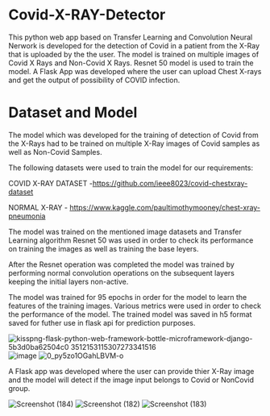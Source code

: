 # Covid-X-RAY-Detector

This python web app based on Transfer Learning and Convolution Neural Nerwork is developed for the detection of Covid in a patient  from the X-Ray that is uploaded by the  the user. The model is trained  on multiple
images of Covid X Rays and Non-Covid X Rays. Resnet 50 model is used to train the model. A Flask App was developed where the user can upload Chest X-rays and get the output of possibility of COVID infection.

# Dataset and Model
The model which was developed for the training of detection of Covid from the X-Rays had to be trained on multiple X-Ray images of Covid samples as well as Non-Covid Samples.

The following datasets were used to train the model for our requirements:

COVID X-RAY DATASET -https://github.com/ieee8023/covid-chestxray-dataset

NORMAL X-RAY - https://www.kaggle.com/paultimothymooney/chest-xray-pneumonia

The model was trained on the mentioned image datasets and  Transfer Learning algorithm Resnet 50 was used in order to check its performance on training the images as well as training the base leyers.

After the Resnet operation was completed the model was trained by performing  normal convolution operations on the subsequent layers keeping the initial layers non-active.

The model was trained for 95 epochs in order for the model to learn the features of the training images.
Various metrics were used in order to check the performance of the model.
The trained  model was  saved in h5 format saved for futher use in flask api for prediction purposes.

![kisspng-flask-python-web-framework-bottle-microframework-django-5b3d0ba62504c0 3512153115307273341516](https://user-images.githubusercontent.com/76935226/149612516-23d78698-0718-4537-acb8-042ab27f4d3e.jpg)
![image](https://user-images.githubusercontent.com/76935226/149612569-32b26f50-2363-473a-81bb-caea72043eaa.png)
![0_py5zo1OGahLBVM-o](https://user-images.githubusercontent.com/76935226/150628579-076b199f-8e9b-4005-ba99-0e6805a0d73b.gif)


A Flask app was developed where the user can provide thier X-Ray image and the model will detect if the image input belongs to Covid or NonCovid group.

![Screenshot (184)](https://user-images.githubusercontent.com/76935226/150754595-7d3a4369-b358-4acd-89a1-a960bc0276b1.png)
![Screenshot (182)](https://user-images.githubusercontent.com/76935226/150754618-a8d1d416-0962-41fd-90c4-108e02faefc6.png)
![Screenshot (183)](https://user-images.githubusercontent.com/76935226/150754644-051043aa-bbf7-4cec-8ceb-2c4806f887d1.png)




